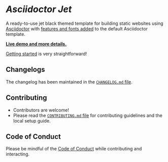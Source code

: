 # _Asciidoctor Jet_

A ready-to-use jet black themed template for building static websites using [Asciidoctor](https://asciidoctor.org) with [features and fonts added](https://harshkapadia2.github.io/asciidoctor-jet/#_features) to the default Asciidoctor template.

[**Live demo and more details.**](https://harshkapadia2.github.io/asciidoctor-jet)

[Getting started](https://harshkapadia2.github.io/asciidoctor-jet/#_getting_started) is very straightforward!

## Changelogs

The changelog has been maintained in the [`CHANGELOG.md` file](CHANGELOG.md).

## Contributing

-   Contributors are welcome!
-   Please read the [`CONTRIBUTING.md` file](CONTRIBUTING.md) for contributing guidelines and the local setup guide.

## Code of Conduct

Please be mindful of the [Code of Conduct](CODE_OF_CONDUCT.md) while contributing and interacting.
